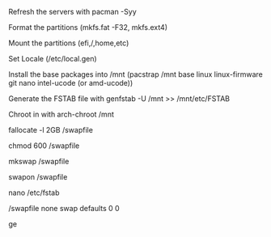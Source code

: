 Refresh the servers with pacman -Syy

Format the partitions (mkfs.fat -F32, mkfs.ext4)

Mount the partitions (efi,/,home,etc)

Set Locale (/etc/local.gen)

Install the base packages into /mnt (pacstrap /mnt base linux linux-firmware git nano intel-ucode (or amd-ucode))

Generate the FSTAB file with genfstab -U /mnt >> /mnt/etc/FSTAB

Chroot in with arch-chroot /mnt

fallocate -l 2GB /swapfile

chmod 600 /swapfile

mkswap /swapfile

swapon /swapfile

nano /etc/fstab

/swapfile none swap defaults 0 0

ge
